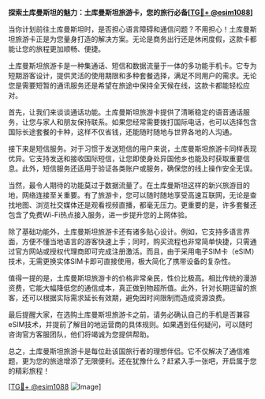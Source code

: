 **探索土库曼斯坦的魅力：土库曼斯坦旅游卡，您的旅行必备[[TG💪+ @esim1088](https://t.me/s/esim1088)]**

当你计划前往土库曼斯坦时，是否担心语言障碍和通信问题？不用担心！土库曼斯坦旅游卡正是为您量身打造的解决方案。无论是商务出行还是休闲度假，这款卡都能让您的旅程更加顺畅、便捷。

土库曼斯坦旅游卡是一种集通话、短信和数据流量于一体的多功能手机卡。它专为短期游客设计，提供灵活的使用期限和多种套餐选择，满足不同用户的需求。无论您是需要短暂的通讯服务还是希望在旅途中保持全天候在线，这款卡都能轻松应对。

首先，让我们来谈谈通话功能。土库曼斯坦旅游卡提供了清晰稳定的语音通话服务，让您与家人和朋友保持联系。如果您经常需要拨打国际电话，也可以选择包含国际长途套餐的卡种，这样不仅省钱，还能随时随地与世界各地的人沟通。

接下来是短信服务。对于习惯于发送短信的用户来说，土库曼斯坦旅游卡同样表现优异。它支持发送和接收国际短信，让您即使身处异国他乡也能及时获取重要信息。此外，短信服务还适用于验证各类账户或服务，确保您的线上操作安全无误。

当然，最令人期待的功能莫过于数据流量了。在土库曼斯坦这样的新兴旅游目的地，网络连接至关重要。有了旅游卡，您可以随时随地享受高速互联网，无论是查找地图、浏览社交媒体还是观看视频直播，都毫无压力。更重要的是，许多套餐还包含了免费Wi-Fi热点接入服务，进一步提升您的上网体验。

除了基础功能外，土库曼斯坦旅游卡还有诸多贴心设计。例如，它支持多语言界面，方便不懂当地语言的游客快速上手；同时，购买流程也非常简单快捷，只需通过官方网站或授权代理商即可完成注册激活。而且，由于采用电子SIM卡（eSIM）技术，无需更换实体SIM卡即可直接使用，极大简化了携带设备的复杂性。

值得一提的是，土库曼斯坦旅游卡的价格非常亲民，性价比极高。相比传统的漫游资费，它能大幅降低您的通信成本，真正做到物超所值。此外，针对长期逗留的旅客，还可以根据实际需求延长有效期，避免因时间限制而造成资源浪费。

最后提醒大家，在选购土库曼斯坦旅游卡之前，请务必确认自己的手机是否兼容eSIM技术，并提前了解目的地运营商的具体规则。如果遇到任何疑问，可以随时咨询官方客服团队，他们将竭诚为您提供帮助。

总之，土库曼斯坦旅游卡是每位赴该国旅行者的理想伴侣。它不仅解决了通信难题，更为您的旅途增添了无限便利。还在犹豫什么？赶紧入手一张吧，开启属于您的精彩旅程！

[[TG💪+ @esim1088](https://t.me/s/esim1088) ![Image](https://i.postimg.cc/4NQfJmqS/Snipaste-2025-05-13-00-14-12.png)]